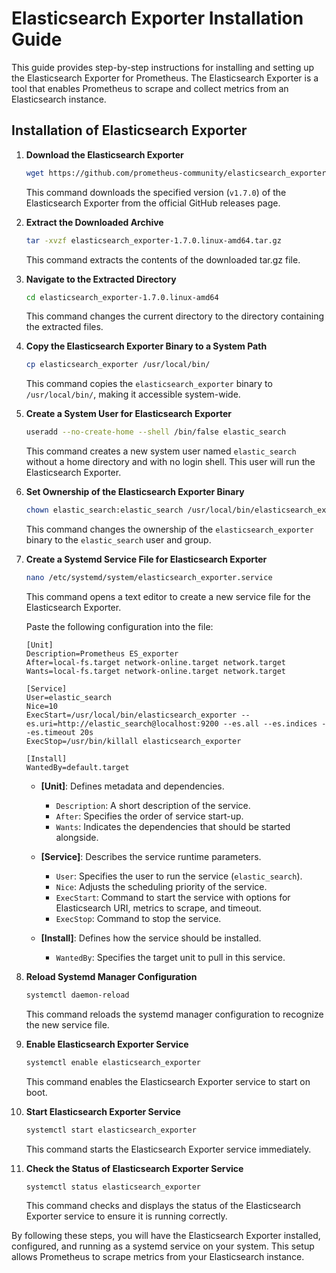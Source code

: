 # Elasticsearch Exporter Installation Guide

This guide provides step-by-step instructions for installing and setting up the Elasticsearch Exporter for Prometheus. The Elasticsearch Exporter is a tool that enables Prometheus to scrape and collect metrics from an Elasticsearch instance.

## Installation of Elasticsearch Exporter

1. **Download the Elasticsearch Exporter**
    ```sh
    wget https://github.com/prometheus-community/elasticsearch_exporter/releases/download/v1.7.0/elasticsearch_exporter-1.7.0.linux-amd64.tar.gz
    ```
    This command downloads the specified version (`v1.7.0`) of the Elasticsearch Exporter from the official GitHub releases page.

2. **Extract the Downloaded Archive**
    ```sh
    tar -xvzf elasticsearch_exporter-1.7.0.linux-amd64.tar.gz 
    ```
    This command extracts the contents of the downloaded tar.gz file.

3. **Navigate to the Extracted Directory**
    ```sh
    cd elasticsearch_exporter-1.7.0.linux-amd64
    ```
    This command changes the current directory to the directory containing the extracted files.

4. **Copy the Elasticsearch Exporter Binary to a System Path**
    ```sh
    cp elasticsearch_exporter /usr/local/bin/
    ```
    This command copies the `elasticsearch_exporter` binary to `/usr/local/bin/`, making it accessible system-wide.

5. **Create a System User for Elasticsearch Exporter**
    ```sh
    useradd --no-create-home --shell /bin/false elastic_search
    ```
    This command creates a new system user named `elastic_search` without a home directory and with no login shell. This user will run the Elasticsearch Exporter.

6. **Set Ownership of the Elasticsearch Exporter Binary**
    ```sh
    chown elastic_search:elastic_search /usr/local/bin/elasticsearch_exporter 
    ```
    This command changes the ownership of the `elasticsearch_exporter` binary to the `elastic_search` user and group.

7. **Create a Systemd Service File for Elasticsearch Exporter**
    ```sh
    nano /etc/systemd/system/elasticsearch_exporter.service
    ```
    This command opens a text editor to create a new service file for the Elasticsearch Exporter.

    Paste the following configuration into the file:
    ```
    [Unit]
    Description=Prometheus ES_exporter
    After=local-fs.target network-online.target network.target
    Wants=local-fs.target network-online.target network.target

    [Service]
    User=elastic_search
    Nice=10
    ExecStart=/usr/local/bin/elasticsearch_exporter --es.uri=http://elastic_search@localhost:9200 --es.all --es.indices --es.timeout 20s
    ExecStop=/usr/bin/killall elasticsearch_exporter

    [Install]
    WantedBy=default.target
    ```

    - **[Unit]**: Defines metadata and dependencies.
      - `Description`: A short description of the service.
      - `After`: Specifies the order of service start-up.
      - `Wants`: Indicates the dependencies that should be started alongside.

    - **[Service]**: Describes the service runtime parameters.
      - `User`: Specifies the user to run the service (`elastic_search`).
      - `Nice`: Adjusts the scheduling priority of the service.
      - `ExecStart`: Command to start the service with options for Elasticsearch URI, metrics to scrape, and timeout.
      - `ExecStop`: Command to stop the service.

    - **[Install]**: Defines how the service should be installed.
      - `WantedBy`: Specifies the target unit to pull in this service.

8. **Reload Systemd Manager Configuration**
    ```sh
    systemctl daemon-reload
    ```
    This command reloads the systemd manager configuration to recognize the new service file.

9. **Enable Elasticsearch Exporter Service**
    ```sh
    systemctl enable elasticsearch_exporter
    ```
    This command enables the Elasticsearch Exporter service to start on boot.

10. **Start Elasticsearch Exporter Service**
    ```sh
    systemctl start elasticsearch_exporter
    ```
    This command starts the Elasticsearch Exporter service immediately.

11. **Check the Status of Elasticsearch Exporter Service**
    ```sh
    systemctl status elasticsearch_exporter
    ```
    This command checks and displays the status of the Elasticsearch Exporter service to ensure it is running correctly.

By following these steps, you will have the Elasticsearch Exporter installed, configured, and running as a systemd service on your system. This setup allows Prometheus to scrape metrics from your Elasticsearch instance.